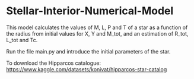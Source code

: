 # Stellar-Interior-Numerical-Model
This model calculates the values of M, L, P and T of a star as a function of the radius from initial values for X, Y and M_tot, and an estimation of R_tot, L_tot and Tc.

Run the file main.py and introduce the initial parameters of the star.

To download the Hipparcos catalogue: https://www.kaggle.com/datasets/konivat/hipparcos-star-catalog
